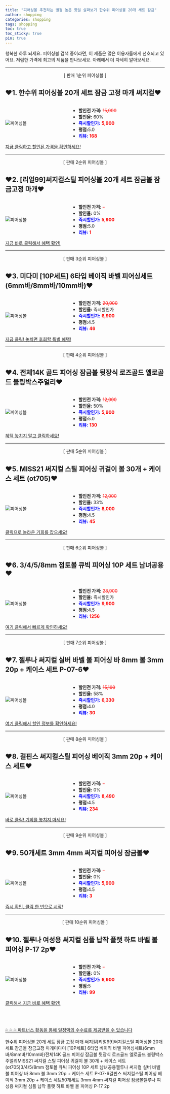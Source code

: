 ```yaml
---
title: "피어싱볼 추천하는 별점 높은 핫딜 살펴보기 한수위 피어싱볼 20개 세트 잠금"
author: shopping
categories: shopping
tags: shopping
toc: true
toc_sticky: true
pin: true
---
```

행복한 하루 되세요. 피어싱볼 검색 중이라면, 이 제품은 많은 이용자들에게 선호되고 있어요. 저렴한 가격에 최고의 제품을 만나보세요. 아래에서 더 자세히 알아보세요.

---
<p class="toplist" style="margin: 0 auto; display: block; width: fit-content;">[ 판매 1순위 피어싱볼 ]</p>

<h2><strong>❤️1. 한수위 피어싱볼 20개 세트 잠금 고정 마개 써지컬❤️</strong></h2>

<div style="display: flex; align-items: center;">
    <div style="flex: 0.4;">
        <img src="https://thumbnail6.coupangcdn.com/thumbnails/remote/230x230ex/image/vendor_inventory/2805/c098089880894ce2147872d3e81741cae8e208e20e287bc4509bd7f9f728.jpg" alt="피어싱볼" style="max-width: 100%;">
    </div>
    <div style="flex: 0.6; margin-left: 10px;">
        <ul>
            <li><strong>할인전 가격:</strong> <del style="color: red;">15,000</del></li>
            <li><strong>할인율:</strong> 60%</li>
            <li><span style='color:blue'><strong>즉시할인가:</strong></span> <span style='color:red'><strong>5,900</strong></span></li>
            <li><strong>평점:</strong>5.0</li>
            <li><span style='color:blue'><strong>리뷰:</strong></span> <span style='color:red'><strong>168</strong></span></li>
        </ul>
    </div>
</div>
<div class="center">
    <a href="https://selin100587001.github.io?lptag=AF9450613&subid=githubio&pageKey=6510073529&traceid=V0-153&itemId=14374800872&vendorItemId=84910383260" class="myButton">
        지금 클릭하고 할인된 가격을 확인하세요!
    </a>
</div>


---
<p class="toplist" style="margin: 0 auto; display: block; width: fit-content;">[ 판매 2순위 피어싱볼 ]</p>

<h2><strong>❤️2. [리얼99]써지컬스틸 피어싱볼 20개 세트 잠금볼 잠금고정 마개❤️</strong></h2>

<div style="display: flex; align-items: center;">
    <div style="flex: 0.4;">
        <img src="https://thumbnail9.coupangcdn.com/thumbnails/remote/230x230ex/image/vendor_inventory/27b9/5dc3791bb07ac833c9eb7beae33e5dba5f89700da069627136d420432314.jpg" alt="피어싱볼" style="max-width: 100%;">
    </div>
    <div style="flex: 0.6; margin-left: 10px;">
        <ul>
            <li><strong>할인전 가격:</strong> <del style="color: red;">-</del></li>
            <li><strong>할인율:</strong> 0%</li>
            <li><span style='color:blue'><strong>즉시할인가:</strong></span> <span style='color:red'><strong>5,900</strong></span></li>
            <li><strong>평점:</strong>5.0</li>
            <li><span style='color:blue'><strong>리뷰:</strong></span> <span style='color:red'><strong>1</strong></span></li>
        </ul>
    </div>
</div>
<div class="center">
    <a href="https://selin100587001.github.io?lptag=AF9450613&subid=githubio&pageKey=8163252678&traceid=V0-153&itemId=23282398707&vendorItemId=90314689880" class="myButton">
        지금 바로 클릭해서 혜택 확인!
    </a>
</div>


---
<p class="toplist" style="margin: 0 auto; display: block; width: fit-content;">[ 판매 3순위 피어싱볼 ]</p>

<h2><strong>❤️3. 미다미 [10P세트] 6타입 베이직 바벨 피어싱세트(6mm바/8mm바/10mm바)❤️</strong></h2>

<div style="display: flex; align-items: center;">
    <div style="flex: 0.4;">
        <img src="https://thumbnail10.coupangcdn.com/thumbnails/remote/230x230ex/image/vendor_inventory/ee7a/5fc488f351e78fb027b79aa5e05e77ad851cea393c66fc04545265ef4623.jpg" alt="피어싱볼" style="max-width: 100%;">
    </div>
    <div style="flex: 0.6; margin-left: 10px;">
        <ul>
            <li><strong>할인전 가격:</strong> <del style="color: red;">20,900</del></li>
            <li><strong>할인율:</strong> 즉시할인가</li>
            <li><span style='color:blue'><strong>즉시할인가:</strong></span> <span style='color:red'><strong>6,900</strong></span></li>
            <li><strong>평점:</strong>4.5</li>
            <li><span style='color:blue'><strong>리뷰:</strong></span> <span style='color:red'><strong>46</strong></span></li>
        </ul>
    </div>
</div>
<div class="center">
    <a href="https://selin100587001.github.io?lptag=AF9450613&subid=githubio&pageKey=7835661830&traceid=V0-153&itemId=21318530378&vendorItemId=88377927576" class="myButton">
        지금 클릭! 놓치면 후회할 특별 혜택!
    </a>
</div>


---
<p class="toplist" style="margin: 0 auto; display: block; width: fit-content;">[ 판매 4순위 피어싱볼 ]</p>

<h2><strong>❤️4. 전체14K 골드 피어싱 잠금볼 뒷장식 로즈골드 옐로골드 블링박스주얼리❤️</strong></h2>

<div style="display: flex; align-items: center;">
    <div style="flex: 0.4;">
        <img src="https://thumbnail9.coupangcdn.com/thumbnails/remote/230x230ex/image/vendor_inventory/7311/65bc139f4bb15aa42105f521a46d050363d21b96973939bf32f2a3327988.png" alt="피어싱볼" style="max-width: 100%;">
    </div>
    <div style="flex: 0.6; margin-left: 10px;">
        <ul>
            <li><strong>할인전 가격:</strong> <del style="color: red;">12,000</del></li>
            <li><strong>할인율:</strong> 50%</li>
            <li><span style='color:blue'><strong>즉시할인가:</strong></span> <span style='color:red'><strong>5,900</strong></span></li>
            <li><strong>평점:</strong>5.0</li>
            <li><span style='color:blue'><strong>리뷰:</strong></span> <span style='color:red'><strong>130</strong></span></li>
        </ul>
    </div>
</div>
<div class="center">
    <a href="https://selin100587001.github.io?lptag=AF9450613&subid=githubio&pageKey=7478709122&traceid=V0-153&itemId=19530150763&vendorItemId=86286862401" class="myButton">
        혜택 놓치지 말고 클릭하세요!
    </a>
</div>


---
<p class="toplist" style="margin: 0 auto; display: block; width: fit-content;">[ 판매 5순위 피어싱볼 ]</p>

<h2><strong>❤️5. MISS21 써지컬 스틸 피어싱 귀걸이 볼 30개 + 케이스 세트 (ot705)❤️</strong></h2>

<div style="display: flex; align-items: center;">
    <div style="flex: 0.4;">
        <img src="https://thumbnail7.coupangcdn.com/thumbnails/remote/230x230ex/image/vendor_inventory/0d5b/388dbf8b8baf4026091676cc937ec2ce1e200187fc4e44233fcecd1bd3ed.jpg" alt="피어싱볼" style="max-width: 100%;">
    </div>
    <div style="flex: 0.6; margin-left: 10px;">
        <ul>
            <li><strong>할인전 가격:</strong> <del style="color: red;">12,000</del></li>
            <li><strong>할인율:</strong> 33%</li>
            <li><span style='color:blue'><strong>즉시할인가:</strong></span> <span style='color:red'><strong>8,000</strong></span></li>
            <li><strong>평점:</strong>4.5</li>
            <li><span style='color:blue'><strong>리뷰:</strong></span> <span style='color:red'><strong>45</strong></span></li>
        </ul>
    </div>
</div>
<div class="center">
    <a href="https://selin100587001.github.io?lptag=AF9450613&subid=githubio&pageKey=7273174077&traceid=V0-153&itemId=18554182408&vendorItemId=85692010619" class="myButton">
        클릭으로 놀라운 기회를 잡으세요!
    </a>
</div>


---
<p class="toplist" style="margin: 0 auto; display: block; width: fit-content;">[ 판매 6순위 피어싱볼 ]</p>

<h2><strong>❤️6. 3/4/5/8mm 점토볼 큐빅 피어싱 10P 세트 남녀공용❤️</strong></h2>

<div style="display: flex; align-items: center;">
    <div style="flex: 0.4;">
        <img src="https://thumbnail8.coupangcdn.com/thumbnails/remote/230x230ex/image/vendor_inventory/d10e/3bab90f0e1d5e73d492e1178ecc5954c28763742d5282489b8a2f296c7b5.jpg" alt="피어싱볼" style="max-width: 100%;">
    </div>
    <div style="flex: 0.6; margin-left: 10px;">
        <ul>
            <li><strong>할인전 가격:</strong> <del style="color: red;">28,900</del></li>
            <li><strong>할인율:</strong> 즉시할인가</li>
            <li><span style='color:blue'><strong>즉시할인가:</strong></span> <span style='color:red'><strong>9,900</strong></span></li>
            <li><strong>평점:</strong>4.5</li>
            <li><span style='color:blue'><strong>리뷰:</strong></span> <span style='color:red'><strong>1256</strong></span></li>
        </ul>
    </div>
</div>
<div class="center">
    <a href="https://selin100587001.github.io?lptag=AF9450613&subid=githubio&pageKey=6532346089&traceid=V0-153&itemId=14513375885&vendorItemId=83273581947" class="myButton">
        여기 클릭해서 빠르게 확인하세요!
    </a>
</div>


---
<p class="toplist" style="margin: 0 auto; display: block; width: fit-content;">[ 판매 7순위 피어싱볼 ]</p>

<h2><strong>❤️7. 젤루나 써지컬 실버 바벨 볼 피어싱 바 8mm 볼 3mm 20p + 케이스 세트 P-07-6❤️</strong></h2>

<div style="display: flex; align-items: center;">
    <div style="flex: 0.4;">
        <img src="https://thumbnail7.coupangcdn.com/thumbnails/remote/230x230ex/image/retail/images/2023/07/18/16/6/fca2b91e-c615-4217-9571-6eb515d773b2.jpg" alt="피어싱볼" style="max-width: 100%;">
    </div>
    <div style="flex: 0.6; margin-left: 10px;">
        <ul>
            <li><strong>할인전 가격:</strong> <del style="color: red;">15,100</del></li>
            <li><strong>할인율:</strong> 58%</li>
            <li><span style='color:blue'><strong>즉시할인가:</strong></span> <span style='color:red'><strong>6,330</strong></span></li>
            <li><strong>평점:</strong>4.0</li>
            <li><span style='color:blue'><strong>리뷰:</strong></span> <span style='color:red'><strong>30</strong></span></li>
        </ul>
    </div>
</div>
<div class="center">
    <a href="https://selin100587001.github.io?lptag=AF9450613&subid=githubio&pageKey=7473798110&traceid=V0-153&itemId=19506960817&vendorItemId=86615926800" class="myButton">
        여기 클릭해서 할인 정보를 확인하세요!
    </a>
</div>


---
<p class="toplist" style="margin: 0 auto; display: block; width: fit-content;">[ 판매 8순위 피어싱볼 ]</p>

<h2><strong>❤️8. 걸핀스 써지컬스틸 피어싱 베이직 3mm 20p + 케이스 세트❤️</strong></h2>

<div style="display: flex; align-items: center;">
    <div style="flex: 0.4;">
        <img src="https://thumbnail7.coupangcdn.com/thumbnails/remote/230x230ex/image/rs_quotation_api/hl9gtcdb/06aab0030c1e4d9f8ea1216dd8ca8023.jpg" alt="피어싱볼" style="max-width: 100%;">
    </div>
    <div style="flex: 0.6; margin-left: 10px;">
        <ul>
            <li><strong>할인전 가격:</strong> <del style="color: red;">-</del></li>
            <li><strong>할인율:</strong> 0%</li>
            <li><span style='color:blue'><strong>즉시할인가:</strong></span> <span style='color:red'><strong>8,490</strong></span></li>
            <li><strong>평점:</strong>4.5</li>
            <li><span style='color:blue'><strong>리뷰:</strong></span> <span style='color:red'><strong>234</strong></span></li>
        </ul>
    </div>
</div>
<div class="center">
    <a href="https://selin100587001.github.io?lptag=AF9450613&subid=githubio&pageKey=7098814453&traceid=V0-153&itemId=17714369565&vendorItemId=85147156537" class="myButton">
        바로 클릭! 기회를 놓치지 마세요!
    </a>
</div>


---
<p class="toplist" style="margin: 0 auto; display: block; width: fit-content;">[ 판매 9순위 피어싱볼 ]</p>

<h2><strong>❤️9. 50개세트 3mm 4mm 써지컬 피어싱 잠금볼❤️</strong></h2>

<div style="display: flex; align-items: center;">
    <div style="flex: 0.4;">
        <img src="https://thumbnail6.coupangcdn.com/thumbnails/remote/230x230ex/image/vendor_inventory/010f/84d8f0f16837f7460ba625cf2684ec73fe1173d7e5307ed3d0e3fbc20f53.jpeg" alt="피어싱볼" style="max-width: 100%;">
    </div>
    <div style="flex: 0.6; margin-left: 10px;">
        <ul>
            <li><strong>할인전 가격:</strong> <del style="color: red;">-</del></li>
            <li><strong>할인율:</strong> 0%</li>
            <li><span style='color:blue'><strong>즉시할인가:</strong></span> <span style='color:red'><strong>5,900</strong></span></li>
            <li><strong>평점:</strong>4.5</li>
            <li><span style='color:blue'><strong>리뷰:</strong></span> <span style='color:red'><strong>3</strong></span></li>
        </ul>
    </div>
</div>
<div class="center">
    <a href="https://selin100587001.github.io?lptag=AF9450613&subid=githubio&pageKey=7851788220&traceid=V0-153&itemId=21403214803&vendorItemId=88459810336" class="myButton">
        즉시 확인, 클릭 한 번으로 시작!
    </a>
</div>


---
<p class="toplist" style="margin: 0 auto; display: block; width: fit-content;">[ 판매 10순위 피어싱볼 ]</p>

<h2><strong>❤️10. 젤루나 여성용 써지컬 심플 납작 플랫 하트 바벨 볼 피어싱 P-17 2p❤️</strong></h2>

<div style="display: flex; align-items: center;">
    <div style="flex: 0.4;">
        <img src="https://thumbnail9.coupangcdn.com/thumbnails/remote/230x230ex/image/rs_quotation_api/jps7rozz/83aed93a658348878e66d742f4a14d92.jpg" alt="피어싱볼" style="max-width: 100%;">
    </div>
    <div style="flex: 0.6; margin-left: 10px;">
        <ul>
            <li><strong>할인전 가격:</strong> <del style="color: red;">-</del></li>
            <li><strong>할인율:</strong> 0%</li>
            <li><span style='color:blue'><strong>즉시할인가:</strong></span> <span style='color:red'><strong>6,900</strong></span></li>
            <li><strong>평점:</strong>5</li>
            <li><span style='color:blue'><strong>리뷰:</strong></span> <span style='color:red'><strong>99</strong></span></li>
        </ul>
    </div>
</div>
<div class="center">
    <a href="https://selin100587001.github.io?lptag=AF9450613&subid=githubio&pageKey=8231970791&traceid=V0-153&itemId=23693486197&vendorItemId=90718615206" class="myButton">
        클릭해서 지금 바로 혜택 확인!
    </a>
</div>

<br><br><br>[💦 💦 💦 파트너스 활동을 통해 일정액의 수수료를 제공받을 수 있습니다](https://link.coupang.com/a/bcpT2c)<br><br>한수위 피어싱볼 20개 세트 잠금 고정 마개 써지컬[리얼99]써지컬스틸 피어싱볼 20개 세트 잠금볼 잠금고정 마개미다미 [10P세트] 6타입 베이직 바벨 피어싱세트(6mm바/8mm바/10mm바)전체14K 골드 피어싱 잠금볼 뒷장식 로즈골드 옐로골드 블링박스주얼리MISS21 써지컬 스틸 피어싱 귀걸이 볼 30개 + 케이스 세트 (ot705)3/4/5/8mm 점토볼 큐빅 피어싱 10P 세트 남녀공용젤루나 써지컬 실버 바벨 볼 피어싱 바 8mm 볼 3mm 20p + 케이스 세트 P-07-6걸핀스 써지컬스틸 피어싱 베이직 3mm 20p + 케이스 세트50개세트 3mm 4mm 써지컬 피어싱 잠금볼젤루나 여성용 써지컬 심플 납작 플랫 하트 바벨 볼 피어싱 P-17 2p